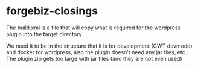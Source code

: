 # forgebiz-closings


The build.xml is a file that will copy what is required for the wordpress plugin into the target directory

We need it to be in the structure that it is for development (GWT devmode) and docker for wordpress, also the plugin doesn't need any jar files, etc..  
The plugin zip gets too large with jar files (and they are not even used)

